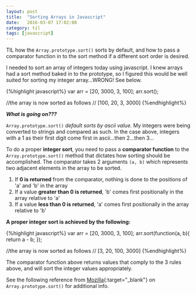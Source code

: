 ```yaml
---
layout: post
title:  "Sorting Arrays in Javascript"
date:   2016-03-07 17:02:00
category: til
tags: [javascript]
---
```


TIL how the `Array.prototype.sort()` sorts by default, and how to pass a comparator function in to the sort method if a different sort order is desired.

I needed to sort an array of integers today using javascript. I knew arrays had a sort method baked in to the prototype, so I figured this would be well suited for sorting my integer array...WRONG! See below.

{%highlight javascript%}
var arr = [20, 3000, 3, 100];
arr.sort();

//the array is now sorted as follows
// [100, 20, 3, 3000]
{%endhighlight%}

***What is going on???***

`Array.prototype.sort()` *default sorts by ascii value.* My integers were being converted to strings and compared as such. In the case above, integers with a 1 as their first digit come first in ascii...then 2...then 3...

To do a proper **integer sort**, you need to pass a **comparator function** to the `Array.prototype.sort()` method that dictates how sorting should be accomplished. The comparator takes 2 arguments `(a, b)` which represents two adjacent elements in the array to be sorted.

  1. If **0 is returned** from the comparator, nothing is done to the positions of 'a' and 'b' in the array
  2. If a value **greater than 0 is returned**, 'b' comes first positionally in the array relative to 'a'
  3. If a value **less than 0 is returned**, 'a' comes first positionally in the array relative to 'b'

**A proper integer sort is achieved by the following:**

{%highlight javascript%}
var arr = [20, 3000, 3, 100];
arr.sort(function(a, b){
	return a - b;
});

//the array is now sorted as follows
// [3, 20, 100, 3000]
{%endhighlight%}

The comparator function above returns values that comply to the 3 rules above, and will sort the integer values appropriately.

See the following reference from [Mozilla][mozilla]{:target="_blank"} on `Array.prototype.sort()` for additional info.

[mozilla]: https://developer.mozilla.org/en-US/docs/Web/JavaScript/Reference/Global_Objects/Array/sort
